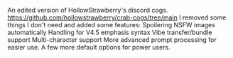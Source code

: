 An edited version of HollowStrawberry's discord cogs. https://github.com/hollowstrawberry/crab-cogs/tree/main
I removed some things I don't need and added some features:
Spoilering NSFW images automatically
Handling for V4.5 emphasis syntax
Vibe transfer/bundle support
Multi-character support
More advanced prompt processing for easier use.
A few more default options for power users.

